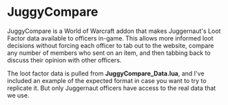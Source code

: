 # JuggyCompare

JuggyCompare is a World of Warcraft addon that makes Juggernaut's Loot Factor
data available to officers in-game. This allows more informed loot decisions
without forcing each officer to tab out to the website, compare any number of
members who sent on an item, and then tabbing back to discuss their opinion
with other officers.

The loot factor data is pulled from **JuggyCompare_Data.lua**, and I've included
an example of the expected format in case you want to try to replicate it. But
only Juggernaut officers have access to the real data that we use.